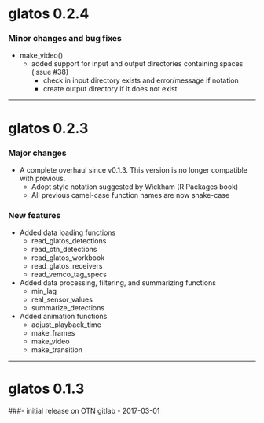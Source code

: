 # glatos 0.2.4

    
### Minor changes and bug fixes

- make_video()
    - added support for input and output directories containing spaces (issue #38)
		- check in input directory exists and error/message if notation
		- create output directory if it does not exist


----------------------------------------------------
# glatos 0.2.3 

    
### Major changes

- A complete overhaul since v0.1.3. This version is no longer compatible
with previous.
    - Adopt style notation suggested by Wickham (R Packages book) 
    - All previous camel-case function names are now snake-case
    
### New features

- Added data loading functions
    - read_glatos_detections
    - read_otn_detections
    - read_glatos_workbook
    - read_glatos_receivers
    - read_vemco_tag_specs
- Added data processing, filtering, and summarizing functions
    - min_lag
    - real_sensor_values
    - summarize_detections
- Added animation functions
    - adjust_playback_time
    - make_frames
    - make_video
    - make_transition


----------------------------------------------------
# glatos 0.1.3 

###- initial release on OTN gitlab - 2017-03-01

